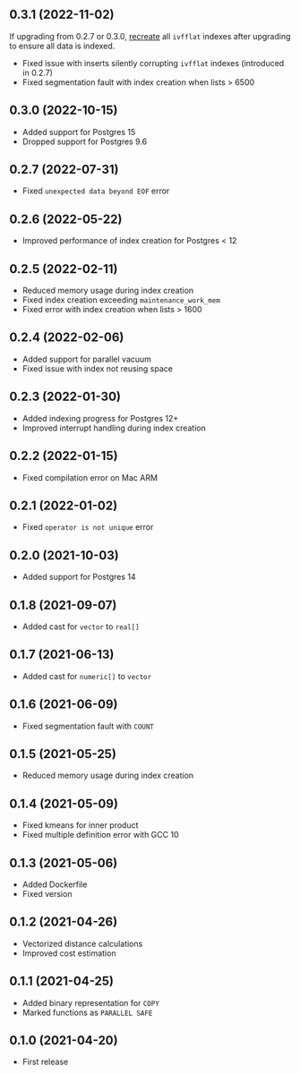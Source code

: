 ## 0.3.1 (2022-11-02)

If upgrading from 0.2.7 or 0.3.0, [recreate](https://github.com/pgvector/pgvector#031) all `ivfflat` indexes after upgrading to ensure all data is indexed.

- Fixed issue with inserts silently corrupting `ivfflat` indexes (introduced in 0.2.7)
- Fixed segmentation fault with index creation when lists > 6500

## 0.3.0 (2022-10-15)

- Added support for Postgres 15
- Dropped support for Postgres 9.6

## 0.2.7 (2022-07-31)

- Fixed `unexpected data beyond EOF` error

## 0.2.6 (2022-05-22)

- Improved performance of index creation for Postgres < 12

## 0.2.5 (2022-02-11)

- Reduced memory usage during index creation
- Fixed index creation exceeding `maintenance_work_mem`
- Fixed error with index creation when lists > 1600

## 0.2.4 (2022-02-06)

- Added support for parallel vacuum
- Fixed issue with index not reusing space

## 0.2.3 (2022-01-30)

- Added indexing progress for Postgres 12+
- Improved interrupt handling during index creation

## 0.2.2 (2022-01-15)

- Fixed compilation error on Mac ARM

## 0.2.1 (2022-01-02)

- Fixed `operator is not unique` error

## 0.2.0 (2021-10-03)

- Added support for Postgres 14

## 0.1.8 (2021-09-07)

- Added cast for `vector` to `real[]`

## 0.1.7 (2021-06-13)

- Added cast for `numeric[]` to `vector`

## 0.1.6 (2021-06-09)

- Fixed segmentation fault with `COUNT`

## 0.1.5 (2021-05-25)

- Reduced memory usage during index creation

## 0.1.4 (2021-05-09)

- Fixed kmeans for inner product
- Fixed multiple definition error with GCC 10

## 0.1.3 (2021-05-06)

- Added Dockerfile
- Fixed version

## 0.1.2 (2021-04-26)

- Vectorized distance calculations
- Improved cost estimation

## 0.1.1 (2021-04-25)

- Added binary representation for `COPY`
- Marked functions as `PARALLEL SAFE`

## 0.1.0 (2021-04-20)

- First release
